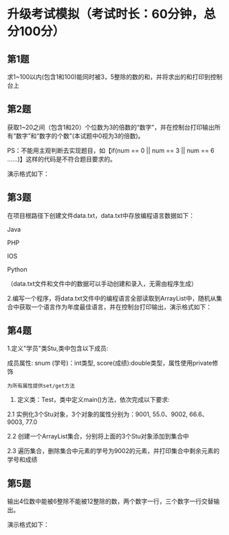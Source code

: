 # 升级考试模拟（考试时长：60分钟，总分100分）

## 第1题

求1~100以内\(包含1和100\)能同时被3，5整除的数的和，并将求出的和打印到控制台上

## 第2题

获取1~20之间（包含1和20）个位数为3的倍数的“数字”，并在控制台打印输出所有“数字”和“数字的个数”\(本试题中0视为3的倍数\)。

PS：不能用主观判断去实现题目，如【if\(num == 0 \|\| num == 3 \|\| num == 6 ……\)】这样的代码是不符合题目要求的。

演示格式如下：

## 第3题

在项目根路径下创建文件data.txt，data.txt中存放编程语言数据如下：

Java

PHP

IOS

Python

（data.txt文件和文件中的数据可以手动创建和录入，无需由程序生成）

2.编写一个程序，将data.txt文件中的编程语言全部读取到ArrayList中，随机从集合中获取一个语言作为年度最佳语言，并在控制台打印输出，演示格式如下：

## 第4题

1.定义"学员"类Stu,类中包含以下成员:

成员属性: snum \(学号\)：int类型, score\(成绩\):double类型，属性使用private修饰

```
为所有属性提供set/get方法
```

1. 定义类：Test，类中定义main\(\)方法，依次完成以下要求:

2.1 实例化3个Stu对象，3个对象的属性分别为：9001, 55.0、9002, 66.6、9003, 77.0

2.2    创建一个ArrayList集合，分别将上面的3个Stu对象添加到集合中

2.3    遍历集合，删除集合中元素的学号为9002的元素，并打印集合中剩余元素的学号和成绩

## 第5题

输出4位数中能被6整除不能被12整除的数，两个数字一行，三个数字一行交替输出。

演示格式如下：

